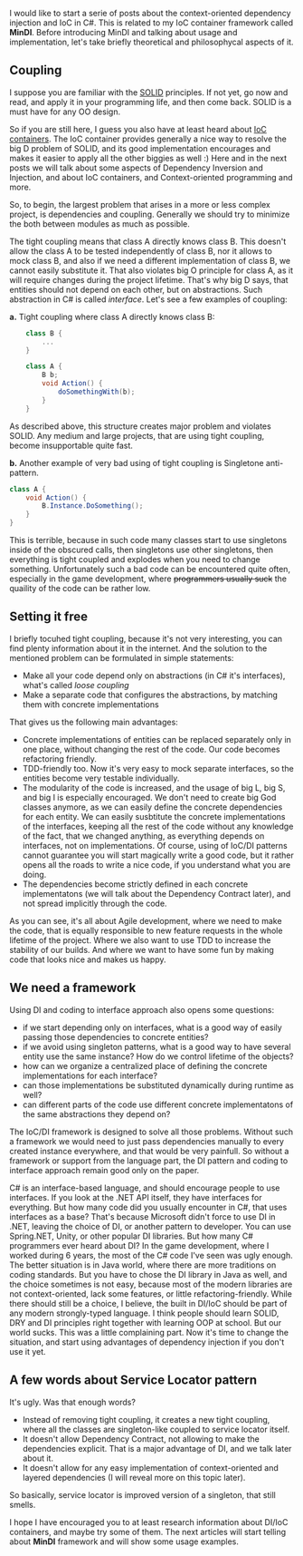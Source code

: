 <!-- 
.. title: Let's talk about big D
.. slug: lets-talk-about-big-d
.. date: 2016-11-15 22:14:54 UTC+01:00
.. tags: mindi, c#, agile, philosophy 
.. category: Programming 
.. link: 
.. description: 
.. type: text
-->

I would like to start a serie of posts about the context-oriented dependency injection and IoC in C#. This is related to my IoC container framework called **MinDI**. Before introducing MinDI and talking about usage and implementation, let's take briefly theoretical and philosophycal aspects of it. 

## Coupling

I suppose you are familiar with the [SOLID](http://goo.gl/9b6xB6) principles. If not yet, go now and read, and apply it in your programming life, and then come back. SOLID is a must have for any OO design. 

So if you are still here, I guess you also have at least heard about [IoC containers](http://www.codeproject.com/Articles/615139/An-Absolute-Beginners-Tutorial-on-Dependency-Inver). The IoC container provides generally a nice way to resolve the big D problem of SOLID, and its good implementation encourages and makes it easier to apply all the other biggies as well :) Here and in the next posts we will talk about some aspects of Dependency Inversion and Injection, and about IoC containers, and Context-oriented programming and more.

So, to begin, the largest problem that arises in a more or less complex project, is dependencies and coupling. Generally we should try to minimize the both between modules as much as possible. 

The tight coupling means that class A directly knows class B. This doesn't allow the class A to be tested independently of class B, nor it allows to mock class B, and also if we need a different implementation of class B, we cannot easily substitute it. That also violates big O principle for class A, as it will require changes during the project lifetime. That's why big D says, that entities should not depend on each other, but on abstractions. Such abstraction in C# is called *interface*. Let's see a few examples of coupling:

**a.** Tight coupling where class A directly knows class B:
```csharp
    class B {
        ...
    }

    class A {
        B b;
        void Action() {
            doSomethingWith(b);
        }
    }
```

As described above, this structure creates major problem and violates SOLID. Any medium and large projects, that are using tight coupling, become insupportable quite fast.

**b.** Another example of very bad using of tight coupling is Singletone anti-pattern.
```csharp
class A {
    void Action() {
        B.Instance.DoSomething();
    }
}
```

This is terrible, because in such code many classes start to use singletons inside of the obscured calls, then singletons use other singletons, then everything is tight coupled and explodes when you need to change something. Unfortunately such a bad code can be encountered quite often, especially in the game development, where ~~programmers usually suck~~ the quaility of the code can be rather low. 

## Setting it free

I briefly tocuhed tight coupling, because it's not very interesting, you can find plenty information about it in the internet. And the solution to the mentioned problem can be formulated in simple statements:

- Make all your code depend only on abstractions (in C# it's interfaces), what's called *loose coupling*
- Make a separate code that configures the abstractions, by matching them with concrete implementations

That gives us the following main advantages:

- Concrete implementations of entities can be replaced separately only in one place, without changing the rest of the code. Our code becomes refactoring friendly.
- TDD-friendly too. Now it's very easy to mock separate interfaces, so the entities become very testable individually. 
- The modularity of the code is increased, and the usage of big L, big S, and big I is especially encouraged. We don't need to create big God classes anymore, as we can easily define the concrete dependencies for each entity.
We can easily susbtitute the concrete implementations of the interfaces, keeping all the rest of the code without any knowledge of the fact, that we changed anything, as everything depends on interfaces, not on implementations. Of course, using of IoC/DI patterns cannot guarantee you will start magically write a good code, but it rather opens all the roads to write a nice code, if you understand what you are doing.  
- The dependencies become strictly defined in each concrete implementatons (we will talk about the Dependency Contract later), and not spread implicitly through the code.

As you can see, it's all about Agile development, where we need to make the code, that is equally responsible to new feature requests in the whole lifetime of the project. Where we also want to use TDD to increase the stability of our builds. And where we want to have some fun by making code that looks nice and makes us happy. 

## We need a framework

Using DI and coding to interface approach also opens some questions:

- if we start depending only on interfaces, what is a good way of easily passing those dependencies to concrete entities?
- if we avoid using singleton patterns, what is a good way to have several entity use the same instance? How do we control lifetime of the objects?
- how can we organize a centralized place of defining the concrete implementations for each interface?
- can those implementations be substituted dynamically during runtime as well?
- can different parts of the code use different concrete implementatons of the same abstractions they depend on?

The IoC/DI framework is designed to solve all those problems. Without such a framework we would need to just pass dependencies manually to every created instance everywhere, and that would be very painfull. So without a framework or support from the language part, the DI pattern and coding to interface approach remain good only on the paper. 

C# is an interface-based language, and should encourage people to use interfaces. If you look at the .NET API itself, they have interfaces for everything. But how many code did you usually encounter in C#, that uses interfaces as a base? That's because Microsoft didn't force to use DI in .NET, leaving the choice of DI, or another pattern to developer. You can use Spring.NET, Unity, or other popular DI libraries. But how many C# programmers ever heard about DI? In the game development, where I worked during 6 years, the most of the C# code I've seen was ugly enough. The better situation is in Java world, where there are more traditions on coding standards. But you have to chose the DI library in Java as well, and the choice sometimes is not easy, because most of the modern libraries are not context-oriented, lack some features, or little refactoring-friendly. While there should still be a choice, I believe, the built in DI/IoC should be part of any modern strongly-typed language. I think people should learn SOLID, DRY and DI principles right together with learning OOP at school. But our world sucks. This was a little complaining part. Now it's time to change the situation, and start using advantages of dependency injection if you don't use it yet.

## A few words about Service Locator pattern

It's ugly. Was that enough words?

- Instead of removing tight coupling, it creates a new tight coupling, where all the classes are singleton-like coupled to service locator itself. 
- It doesn't allow Dependency Contract, not allowing to make the dependencies explicit. That is a major advantage of DI, and we talk later about it. 
- It doesn't allow for any easy implementation of context-oriented and layered dependencies (I will reveal more on this topic later).  

So basically, service locator is improved version of a singleton, that still smells. 

I hope I have encouraged you to at least research information about DI/IoC containers, and maybe try some of them. The next articles will start telling about **MinDI** framework and will show some usage examples.  

<!--
#### Next:

Principles:
- Abstractions are open for dependent classes, but the implementatons are closed
- Context is an abstract factory that resolves abstractions to concrete classes by the name and types
- Context is populated in the application start point, and at the objects building point, and in no other place in the program should the concrete entities be referenced in any way.
- The entity can depend only on the abstractions, that explicitly specified in the contract 
- The entities have no open access to context, or to the concrete implementations,  except entities of creational patterns (factories, builders)
- Any dynamic dependencies should not be resolved implicitly, but should use contracts (factory interfaces)

3 level of the access:
- Full access for context
- Context access for creation patterns
- Abstractions access for the rest of the code

3 main Layers
- Global for library dependencies 
- Application for redefining library dependencies, and defining application dependencies
- Factory, for defining dependencies of dynamically created objects (with lifetime less than application)

Prototype principle of the dependencies.



- Introducing IoC container
- Problems that IoC containers have
    * Access container itself
    * Unrestricted access to all the interfaces
    * Handling complex data structures
    * Refactoring friendly

#### Next articles:

#### Introducing context as IoC container
    (abstract, concrete, layers, closed context, factories, property injection)
    Generics example
    How do we think example, in context

#### Usage of MinDI articles
(simple HW, Unity application, generics application, factory context, constructions, etc)
-->







